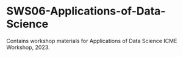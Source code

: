 # SWS06-Applications-of-Data-Science
Contains workshop materials for Applications of Data Science ICME Workshop, 2023.
